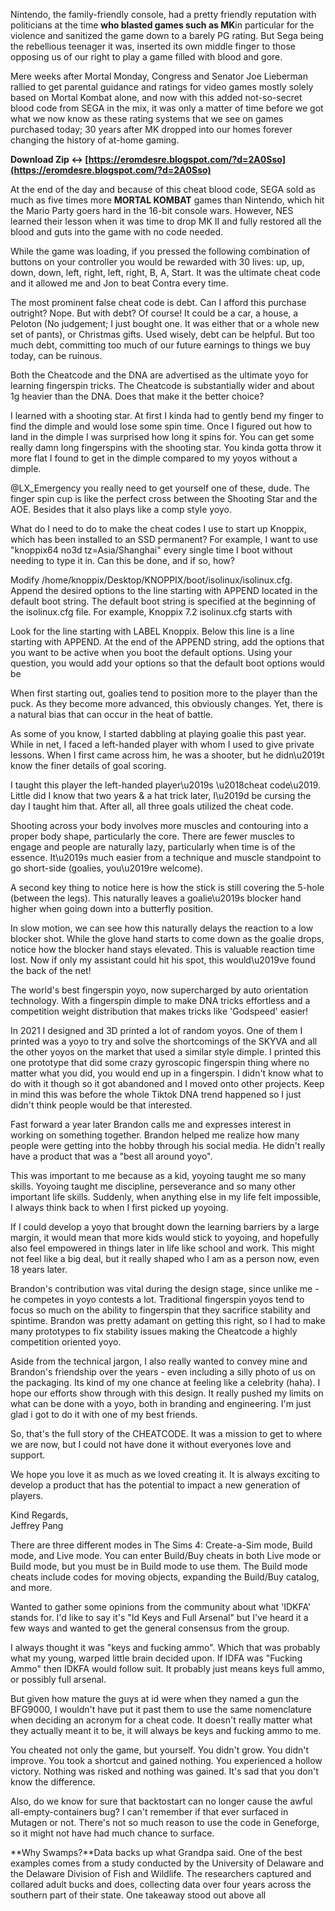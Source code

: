 Nintendo, the family-friendly console, had a pretty friendly reputation with politicians at the time **who blasted games such as MK**in particular for the violence and sanitized the game down to a barely PG rating. But Sega being the rebellious teenager it was, inserted its own middle finger to those opposing us of our right to play a game filled with blood and gore.
 
Mere weeks after Mortal Monday, Congress and Senator Joe Lieberman rallied to get parental guidance and ratings for video games mostly solely based on Mortal Kombat alone, and now with this added not-so-secret blood code from SEGA in the mix, it was only a matter of time before we got what we now know as these rating systems that we see on games purchased today; 30 years after MK dropped into our homes forever changing the history of at-home gaming.
 
**Download Zip ↔ [https://eromdesre.blogspot.com/?d=2A0Sso](https://eromdesre.blogspot.com/?d=2A0Sso)**


 
At the end of the day and because of this cheat blood code, SEGA sold as much as five times more **MORTAL KOMBAT** games than Nintendo, which hit the Mario Party goers hard in the 16-bit console wars. However, NES learned their lesson when it was time to drop MK II and fully restored all the blood and guts into the game with no code needed.
 
While the game was loading, if you pressed the following combination of buttons on your controller you would be rewarded with 30 lives: up, up, down, down, left, right, left, right, B, A, Start. It was the ultimate cheat code and it allowed me and Jon to beat Contra every time.
 
The most prominent false cheat code is debt. Can I afford this purchase outright? Nope. But with debt? Of course! It could be a car, a house, a Peloton (No judgement; I just bought one. It was either that or a whole new set of pants), or Christmas gifts. Used wisely, debt can be helpful. But too much debt, committing too much of our future earnings to things we buy today, can be ruinous.
 
Both the Cheatcode and the DNA are advertised as the ultimate yoyo for learning fingerspin tricks. The Cheatcode is substantially wider and about 1g heavier than the DNA. Does that make it the better choice?
 
I learned with a shooting star. At first I kinda had to gently bend my finger to find the dimple and would lose some spin time. Once I figured out how to land in the dimple I was surprised how long it spins for. You can get some really damn long fingerspins with the shooting star. You kinda gotta throw it more flat I found to get in the dimple compared to my yoyos without a dimple.
 
@LX\_Emergency you really need to get yourself one of these, dude. The finger spin cup is like the perfect cross between the Shooting Star and the AOE. Besides that it also plays like a comp style yoyo.

What do I need to do to make the cheat codes I use to start up Knoppix, which has been installed to an SSD permanent? For example, I want to use "knoppix64 no3d tz=Asia/Shanghai" every single time I boot without needing to type it in. Can this be done, and if so, how?
 
Modify /home/knoppix/Desktop/KNOPPIX/boot/isolinux/isolinux.cfg. Append the desired options to the line starting with APPEND located in the default boot string. The default boot string is specified at the beginning of the isolinux.cfg file. For example, Knoppix 7.2 isolinux.cfg starts with
 
Look for the line starting with LABEL Knoppix. Below this line is a line starting with APPEND. At the end of the APPEND string, add the options that you want to be active when you boot the default options. Using your question, you would add your options so that the default boot options would be
 
When first starting out, goalies tend to position more to the player than the puck. As they become more advanced, this obviously changes. Yet, there is a natural bias that can occur in the heat of battle.
 
As some of you know, I started dabbling at playing goalie this past year. While in net, I faced a left-handed player with whom I used to give private lessons. When I first came across him, he was a shooter, but he didn\u2019t know the finer details of goal scoring.
 
I taught this player the left-handed player\u2019s \u2018cheat code\u2019. Little did I know that two years & a hat trick later, I\u2019d be cursing the day I taught him that. After all, all three goals utilized the cheat code.
 
Shooting across your body involves more muscles and contouring into a proper body shape, particularly the core. There are fewer muscles to engage and people are naturally lazy, particularly when time is of the essence. It\u2019s much easier from a technique and muscle standpoint to go short-side (goalies, you\u2019re welcome).
 
A second key thing to notice here is how the stick is still covering the 5-hole (between the legs). This naturally leaves a goalie\u2019s blocker hand higher when going down into a butterfly position.
 
In slow motion, we can see how this naturally delays the reaction to a low blocker shot. While the glove hand starts to come down as the goalie drops, notice how the blocker hand stays elevated. This is valuable reaction time lost. Now if only my assistant could hit his spot, this would\u2019ve found the back of the net!
 
The world's best fingerspin yoyo, now supercharged by auto orientation technology. With a fingerspin dimple to make DNA tricks effortless and a competition weight distribution that makes tricks like 'Godspeed' easier!
 
In 2021 I designed and 3D printed a lot of random yoyos. One of them I printed was a yoyo to try and solve the shortcomings of the SKYVA and all the other yoyos on the market that used a similar style dimple. I printed this one prototype that did some crazy gyroscopic fingerspin thing where no matter what you did, you would end up in a fingerspin. I didn't know what to do with it though so it got abandoned and I moved onto other projects. Keep in mind this was before the whole Tiktok DNA trend happened so I just didn't think people would be that interested.
 
Fast forward a year later Brandon calls me and expresses interest in working on something together. Brandon helped me realize how many people were getting into the hobby through his social media. He didn't really have a product that was a "best all around yoyo".
 
This was important to me because as a kid, yoyoing taught me so many skills. Yoyoing taught me discipline, perseverance and so many other important life skills. Suddenly, when anything else in my life felt impossible, I always think back to when I first picked up yoyoing.
 
If I could develop a yoyo that brought down the learning barriers by a large margin, it would mean that more kids would stick to yoyoing, and hopefully also feel empowered in things later in life like school and work. This might not feel like a big deal, but it really shaped who I am as a person now, even 18 years later.
 
Brandon's contribution was vital during the design stage, since unlike me - he competes in yoyo contests a lot. Traditional fingerspin yoyos tend to focus so much on the ability to fingerspin that they sacrifice stability and spintime. Brandon was pretty adamant on getting this right, so I had to make many prototypes to fix stability issues making the Cheatcode a highly competition oriented yoyo.
 
Aside from the technical jargon, I also really wanted to convey mine and Brandon's friendship over the years - even including a silly photo of us on the packaging. Its kind of my one chance at feeling like a celebrity (haha). I hope our efforts show through with this design. It really pushed my limits on what can be done with a yoyo, both in branding and engineering. I'm just glad i got to do it with one of my best friends.
 
So, that's the full story of the CHEATCODE. It was a mission to get to where we are now, but I could not have done it without everyones love and support.   
  
We hope you love it as much as we loved creating it. It is always exciting to develop a product that has the potential to impact a new generation of players.  
  
Kind Regards,  
Jeffrey Pang
 
There are three different modes in The Sims 4: Create-a-Sim mode, Build mode, and Live mode. You can enter Build/Buy cheats in both Live mode or Build mode, but you must be in Build mode to use them. The Build mode cheats include codes for moving objects, expanding the Build/Buy catalog, and more.
 
Wanted to gather some opinions from the community about what 'IDKFA' stands for. I'd like to say it's "Id Keys and Full Arsenal" but I've heard it a few ways and wanted to get the general consensus from the group.
 
I always thought it was "keys and fucking ammo". Which that was probably what my young, warped little brain decided upon. If IDFA was "Fucking Ammo" then IDKFA would follow suit. It probably just means keys full ammo, or possibly full arsenal.
 
But given how mature the guys at id were when they named a gun the BFG9000, I wouldn't have put it past them to use the same nomenclature when deciding an acronym for a cheat code. It doesn't really matter what they actually meant it to be, it will always be keys and fucking ammo to me.
 
You cheated not only the game, but yourself. You didn't grow. You didn't improve. You took a shortcut and gained nothing. You experienced a hollow victory. Nothing was risked and nothing was gained. It's sad that you don't know the difference.
 
Also, do we know for sure that backtostart can no longer cause the awful all-empty-containers bug? I can't remember if that ever surfaced in Mutagen or not. There's not so much reason to use the code in Geneforge, so it might not have had much chance to surface.
 
**Why Swamps?**Data backs up what Grandpa said. One of the best examples comes from a study conducted by the University of Delaware and the Delaware Division of Fish and Wildlife. The researchers captured and collared adult bucks and does, collecting data over four years across the southern part of their state. One takeaway stood out above all